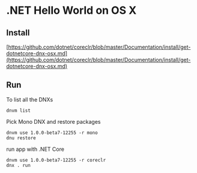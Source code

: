 .NET Hello World on OS X
========================

## Install

[https://github.com/dotnet/coreclr/blob/master/Documentation/install/get-dotnetcore-dnx-osx.md](https://github.com/dotnet/coreclr/blob/master/Documentation/install/get-dotnetcore-dnx-osx.md)

## Run

To list all the DNXs

	dnvm list

Pick Mono DNX and restore packages

	dnvm use 1.0.0-beta7-12255 -r mono
	dnu restore

run app with .NET Core

    dnvm use 1.0.0-beta7-12255 -r coreclr
	dnx . run